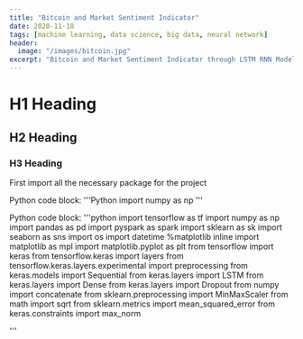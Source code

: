 ```yaml
---
title: "Bitcoin and Market Sentiment Indicator"
date: 2020-11-18
tags: [machine learning, data science, big data, neural network]
header:
  image: "/images/bitcoin.jpg"
excerpt: "Bitcoin and Market Sentiment Indicator through LSTM RNN Model"
---
```


# H1 Heading

## H2 Heading

### H3 Heading

First import all the necessary package for the project

Python code block:
'''Python
    import numpy as np
'''

Python code block:
'''python
    import tensorflow as tf
    import numpy as np
    import pandas as pd
    import pyspark as spark
    import sklearn as sk
    import seaborn as sns
    import os
    import datetime
    %matplotlib inline
    import matplotlib as mpl
    import matplotlib.pyplot as plt
    from tensorflow import keras
    from tensorflow.keras import layers
    from tensorflow.keras.layers.experimental import preprocessing
    from keras.models import Sequential
    from keras.layers import LSTM
    from keras.layers import Dense
    from keras.layers import Dropout
    from numpy import concatenate
    from sklearn.preprocessing import MinMaxScaler
    from math import sqrt
    from sklearn.metrics import mean_squared_error
    from keras.constraints import max_norm

'''
